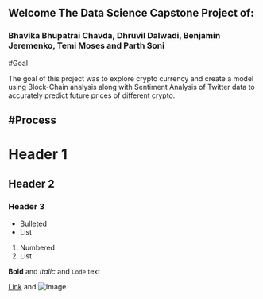 ## Welcome The Data Science Capstone Project of:
### Bhavika Bhupatrai Chavda, Dhruvil Dalwadi, Benjamin Jeremenko, Temi Moses and Parth Soni

#Goal

The goal of this project was to explore crypto currency and create a model using Block-Chain analysis along with Sentiment Analysis of Twitter data to accurately predict future prices of different crypto.

#Process
-


# Header 1
## Header 2
### Header 3

- Bulleted
- List

1. Numbered
2. List

**Bold** and _Italic_ and `Code` text

[Link](url) and ![Image](src)

